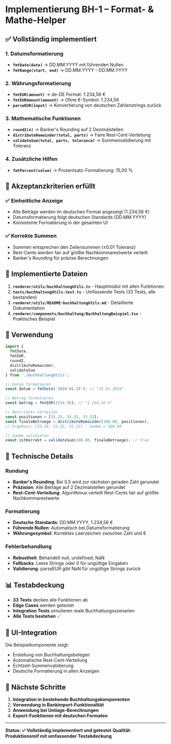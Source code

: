 # Implementierung BH-1 – Format- & Mathe-Helper

## ✅ Vollständig implementiert

### 1. Datumsformatierung
- **`fmtDate(date)`** → DD.MM.YYYY mit führenden Nullen
- **`fmtRange(start, end)`** → DD.MM.YYYY – DD.MM.YYYY

### 2. Währungsformatierung
- **`fmtEUR(amount)`** → de-DE Format: 1.234,56 €
- **`fmtEURAmount(amount)`** → Ohne €-Symbol: 1.234,56
- **`parseEUR(input)`** → Konvertierung von deutschen Zahlenstrings zurück

### 3. Mathematische Funktionen
- **`round2(n)`** → Banker's Rounding auf 2 Dezimalstellen
- **`distributeRemainder(total, parts)`** → Faire Rest-Cent-Verteilung
- **`validateSum(total, parts, tolerance)`** → Summenvalidierung mit Toleranz

### 4. Zusätzliche Hilfen
- **`fmtPercent(value)`** → Prozentsatz-Formatierung: 15,00 %

## 🎯 Akzeptanzkriterien erfüllt

### ✅ Einheitliche Anzeige
- Alle Beträge werden im deutschen Format angezeigt (1.234,56 €)
- Datumsformatierung folgt deutschen Standards (DD.MM.YYYY)
- Konsistente Formatierung in der gesamten UI

### ✅ Korrekte Summen
- Summen entsprechen den Zeilensummen (±0.01 Toleranz)
- Rest-Cents werden fair auf größte Nachkommarestwerte verteilt
- Banker's Rounding für präzise Berechnungen

## 📁 Implementierte Dateien

1. **`renderer/utils/buchhaltungUtils.ts`** - Hauptmodul mit allen Funktionen
2. **`tests/buchhaltungUtils.test.ts`** - Umfassende Tests (33 Tests, alle bestanden)
3. **`renderer/utils/README-buchhaltungUtils.md`** - Detaillierte Dokumentation
4. **`renderer/components/buchhaltung/BuchhaltungBeispiel.tsx`** - Praktisches Beispiel

## 🚀 Verwendung

```typescript
import {
  fmtDate,
  fmtEUR,
  round2,
  distributeRemainder,
  validateSum
} from './buchhaltungUtils';

// Datum formatieren
const datum = fmtDate('2024-01-15'); // "15.01.2024"

// Betrag formatieren
const betrag = fmtEUR(1234.56); // "1.234,56 €"

// Rest-Cents verteilen
const positionen = [33.33, 33.33, 33.33];
const finaleBetraege = distributeRemainder(100.00, positionen);
// Ergebnis: [33.34, 33.33, 33.33] - Summe = 100.00

// Summe validieren
const istKorrekt = validateSum(100.00, finaleBetraege); // true
```

## 🔧 Technische Details

### Rundung
- **Banker's Rounding**: Bei 0.5 wird zur nächsten geraden Zahl gerundet
- **Präzision**: Alle Beträge auf 2 Dezimalstellen gerundet
- **Rest-Cent-Verteilung**: Algorithmus verteilt Rest-Cents fair auf größte Nachkommarestwerte

### Formatierung
- **Deutsche Standards**: DD.MM.YYYY, 1.234,56 €
- **Führende Nullen**: Automatisch bei Datumsformatierung
- **Währungssymbol**: Korrektes Leerzeichen zwischen Zahl und €

### Fehlerbehandlung
- **Robustheit**: Behandelt null, undefined, NaN
- **Fallbacks**: Leere Strings oder 0 für ungültige Eingaben
- **Validierung**: parseEUR gibt NaN für ungültige Strings zurück

## 📊 Testabdeckung

- **33 Tests** decken alle Funktionen ab
- **Edge Cases** werden getestet
- **Integration Tests** simulieren reale Buchhaltungsszenarien
- **Alle Tests bestehen** ✅

## 🎨 UI-Integration

Die Beispielkomponente zeigt:
- Erstellung von Buchhaltungsbelegen
- Automatische Rest-Cent-Verteilung
- Echtzeit-Summenvalidierung
- Deutsche Formatierung in allen Anzeigen

## 🔮 Nächste Schritte

1. **Integration in bestehende Buchhaltungskomponenten**
2. **Verwendung in Bankimport-Funktionalität**
3. **Anwendung bei Umlage-Berechnungen**
4. **Export-Funktionen mit deutschen Formaten**

---

**Status: ✅ Vollständig implementiert und getestet**
**Qualität: Produktionsreif mit umfassender Testabdeckung**
